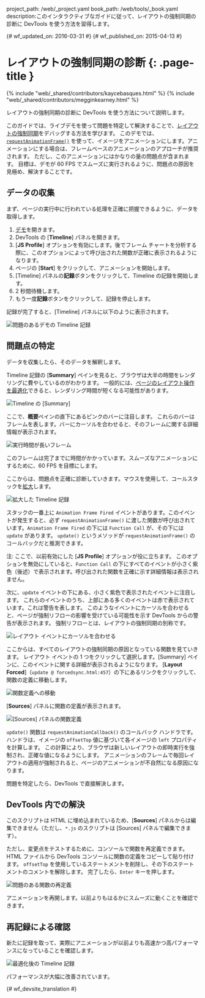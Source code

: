 project_path: /web/_project.yaml
book_path: /web/tools/_book.yaml
description:このインタラクティブなガイドに従って、レイアウトの強制同期の診断に DevTools を使う方法を習得します。

{# wf_updated_on: 2016-03-31 #}
{# wf_published_on: 2015-04-13 #}

# レイアウトの強制同期の診断 {: .page-title }

{% include "web/_shared/contributors/kaycebasques.html" %}
{% include "web/_shared/contributors/megginkearney.html" %}

レイアウトの強制同期の診断に DevTools を使う方法について説明します。


このガイドでは、ライブデモを使って問題を特定して解決することで、[レイアウトの強制同期][fsl]をデバッグする方法を学びます。
このデモでは、[`requestAnimationFrame()`][raf] を使って、イメージをアニメーションにします。アニメーションにする場合は、フレームベースのアニメーションのアプローチが推奨されます。
ただし、このアニメーションにはかなりの量の問題点が含まれます。
目標は、デモが 60 FPS でスムーズに実行されるように、問題点の原因を見極め、解決することです。
 

[fsl]: /web/fundamentals/performance/rendering/avoid-large-complex-layouts-and-layout-thrashing#avoid-forced-synchronous-layouts

[raf]: /web/fundamentals/performance/rendering/optimize-javascript-execution#use-requestanimationframe-for-visual-changes


##  データの収集

まず、ページの実行中に行われている処理を正確に把握できるように、データを取得します。
 

1. [デモ](https://googlesamples.github.io/web-fundamentals/tools/chrome-devtools/rendering-tools/forcedsync.html)を開きます。
1. DevTools の [**Timeline**] パネルを開きます。
1. [**JS Profile**] オプションを有効にします。後でフレーム チャートを分析する際に、このオプションによって呼び出された関数が正確に表示されるようになります。
1. ページの [**Start**] をクリックして、アニメーションを開始します。
1. [Timeline] パネルの**記録**ボタンをクリックして、Timeline の記録を開始します。
1. 2 秒間待機します。
1. もう一度**記録**ボタンをクリックして、記録を停止します。 

記録が完了すると、[Timeline] パネルに以下のように表示されます。
 

![問題のあるデモの Timeline 記録](imgs/demo-recording.png)

##  問題点の特定

データを収集したら、そのデータを解釈します。 

Timeline 記録の [**Summary**] ペインを見ると、ブラウザは大半の時間をレンダリングに費やしているのがわかります。
一般的には、[ページのレイアウト操作を最適化][layout]できると、レンダリング時間が短くなる可能性があります。

 

![Timeline の [Summary]](imgs/summary.png)

ここで、**概要**ペインの直下にあるピンクのバーに注目します。
これらのバーはフレームを表します。バーにカーソルを合わせると、そのフレームに関する詳細情報が表示されます。


![実行時間が長いフレーム](imgs/long-frame.png)

このフレームは完了までに時間がかかっています。スムーズなアニメーションにするために、60 FPS を目標にします。
 

ここからは、問題点を正確に診断していきます。マウスを使用して、コールスタックを[拡大][zoom]します。
 

![拡大した Timeline 記録](imgs/zoom.png)

スタックの一番上に `Animation Frame Fired` イベントがあります。このイベントが発生すると、必ず `requestAnimationFrame()` に渡した関数が呼び出されています。`Animation Frame Fired` の下には `Function Call` が、その下には `update` があります。
`update()` というメソッドが `requestAnimationFrame()` のコールバックだと推測できます。
 

注: ここで、以前有効にした [**JS Profile**] オプションが役に立ちます。
このオプションを無効にしていると、`Function Call` の下にすべてのイベントが小さく紫色（後述）で表示されます。呼び出された関数を正確に示す詳細情報は表示されません。



次に、`update` イベントの下にある、小さく紫色で表示されたイベントに注目します。
これらのイベントのうち、上部にある多くのイベントは赤で表示されています。これは警告を表します。
このようなイベントにカーソルを合わせると、ページが強制リフローの影響を受けている可能性を示す DevTools からの警告が表示されます。
強制リフローとは、レイアウトの強制同期の別称です。
 

![レイアウト イベントにカーソルを合わせる](imgs/layout-hover.png)

ここからは、すべてのレイアウトの強制同期の原因となっている関数を見ていきます。
レイアウト イベントの 1 つをクリックして選択します。[Summary] ペインに、このイベントに関する詳細が表示されるようになります。
[**Layout Forced**]（`update @ forcedsync.html:457`）の下にあるリンクをクリックして、関数の定義に移動します。



![関数定義への移動](imgs/jump.png)

[**Sources**] パネルに関数の定義が表示されます。 

![[Sources] パネルの関数定義](imgs/definition.png)

`update()` 関数は `requestAnimationCallback()` のコールバック ハンドラです。
ハンドラは、イメージの `offsetTop` 値に基づいて各イメージの `left` プロパティを計算します。
この計算により、ブラウザは新しいレイアウトの即時実行を強制され、正確な値になるようにします。
アニメーションのフレームで毎回レイアウトの適用が強制されると、ページのアニメーションが不自然になる原因になります。
 

問題を特定したら、DevTools で直接解決します。


[layout]: /web/tools/chrome-devtools/profile/rendering-tools/analyze-runtime#layout
[zoom]: /web/tools/chrome-devtools/profile/evaluate-performance/timeline-tool#zoom

##  DevTools 内での解決

このスクリプトは HTML に埋め込まれているため、[**Sources**] パネルからは編集できません（ただし、`*.js` のスクリプトは [Sources] パネルで編集できます）。
 

ただし、変更点をテストするために、コンソールで関数を再定義できます。HTML ファイルから DevTools コンソールに関数の定義をコピーして貼り付けます。
`offsetTop` を使用しているステートメントを削除し、その下のステートメントのコメントを解除します。
完了したら、`Enter` キーを押します。 

![問題のある関数の再定義](imgs/redefinition.png)

アニメーションを再開します。以前よりもはるかにスムーズに動くことを確認できます。 

##  再記録による確認

新たに記録を取って、実際にアニメーションが以前よりも高速かつ高パフォーマンスになっていることを確認します。
 

![最適化後の Timeline 記録](imgs/after.png)

パフォーマンスが大幅に改善されています。


{# wf_devsite_translation #}
